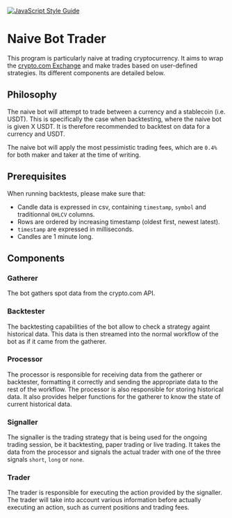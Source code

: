 [![JavaScript Style Guide](https://img.shields.io/badge/code_style-standard-brightgreen.svg)](https://standardjs.com)

# Naive Bot Trader

This program is particularly naive at trading cryptocurrency.
It aims to wrap the [crypto.com Exchange](https://exchange-docs.crypto.com/spot/index.html) and make trades based on user-defined strategies. Its different components are detailed below.

## Philosophy

The naive bot will attempt to trade between a currency and a stablecoin (i.e. USDT). This is specifically the case when backtesting, where the naive bot is given X USDT. It is therefore recommended to backtest on data for a currency and USDT.

The naive bot will apply the most pessimistic trading fees, which are `0.4%` for both maker and taker at the time of writing.

## Prerequisites

When running backtests, please make sure that:
- Candle data is expressed in csv, containing `timestamp`, `symbol` and traditionnal `OHLCV` columns.
- Rows are ordered by increasing timestamp (oldest first, newest latest).
- `timestamp` are expressed in milliseconds.
- Candles are 1 minute long.

## Components

### Gatherer

The bot gathers spot data from the crypto.com API.

### Backtester

The backtesting capabilities of the bot allow to check a strategy againt historical data. This data is then streamed into the normal workflow of the bot as if it came from the gatherer.

### Processor

The processor is responsible for receiving data from the gatherer or backtester, formatting it correctly and sending the appropriate data to the rest of the workflow. The processor is also responsible for storing historical data. It also provides helper functions for the gatherer to know the state of current historical data.

### Signaller

The signaller is the trading strategy that is being used for the ongoing trading session, be it backtesting, paper trading or live trading.
It takes the data from the processor and signals the actual trader with one of the three signals `short`, `long` or `none`.

### Trader

The trader is responsible for executing the action provided by the signaller. The trader will take into account various information before actually executing an action, such as current positions and trading fees.